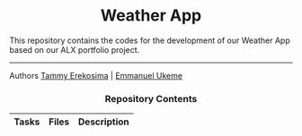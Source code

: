 <center> <h1>Weather App</h1> </center>

This repository contains the codes for the development of our Weather App based on our ALX portfolio project. 

---

Authors [Tammy Erekosima](https://github.com/bigtammy1) | [Emmanuel Ukeme](https://github.com/eddieukeme84)

<center><h3>Repository Contents</h3></center>

| Tasks | Files | Description |
| ----- | ----- | ----------- |

